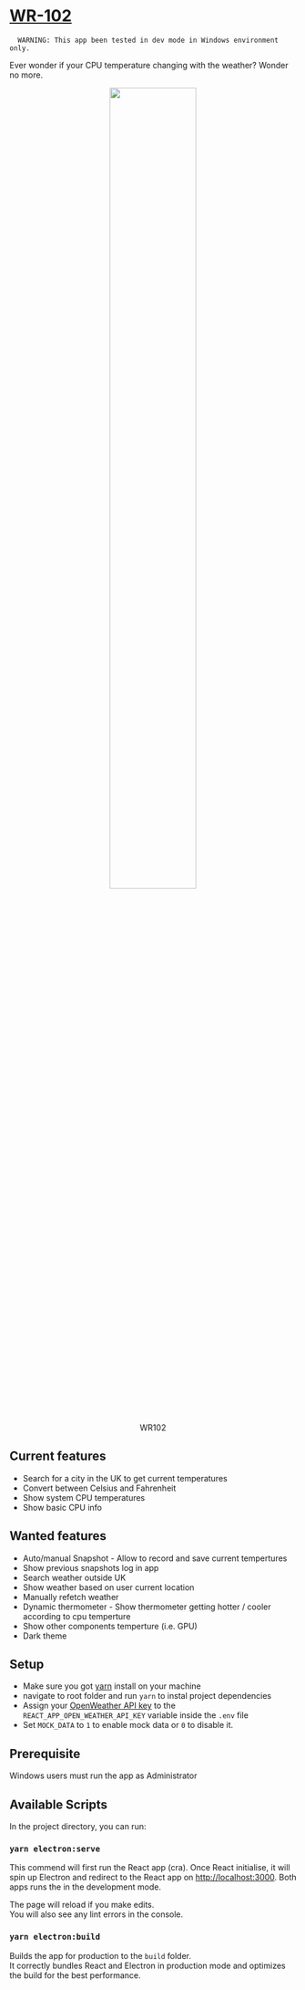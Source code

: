 # [WR-102](https://en.wikipedia.org/wiki/WR_102)

      WARNING: This app been tested in dev mode in Windows environment only.

Ever wonder if your CPU temperature changing with the weather? Wonder no more.

<figure  align="center">
  <img src="https://i.ibb.co/cJbKmcs/wr102.jpg" width="60%" align="centre">
  <figcaption>WR102</figcaption>
</figure>

## Current features

- Search for a city in the UK to get current temperatures
- Convert between Celsius and Fahrenheit
- Show system CPU temperatures
- Show basic CPU info

## Wanted features

- Auto/manual Snapshot - Allow to record and save current tempertures
- Show previous snapshots log in app
- Search weather outside UK
- Show weather based on user current location
- Manually refetch weather
- Dynamic thermometer - Show thermometer getting hotter / cooler according to cpu temperture
- Show other components temperture (i.e. GPU)
- Dark theme

## Setup

- Make sure you got [yarn](https://yarnpkg.com/getting-started) install on your machine
- navigate to root folder and run `yarn` to instal project dependencies
- Assign your [OpenWeather API key](https://home.openweathermap.org/api_keys) to the `REACT_APP_OPEN_WEATHER_API_KEY` variable inside the `.env` file
- Set `MOCK_DATA` to `1` to enable mock data or `0` to disable it.

## Prerequisite

Windows users must run the app as Administrator

## Available Scripts

In the project directory, you can run:

### `yarn electron:serve`

This commend will first run the React app (cra). Once React initialise, it will spin up Electron
and redirect to the React app on [http://localhost:3000](http://localhost:3000).
Both apps runs the in the development mode.

The page will reload if you make edits.\
You will also see any lint errors in the console.

### `yarn electron:build`

Builds the app for production to the `build` folder.\
It correctly bundles React and Electron in production mode and optimizes the build for the best performance.
